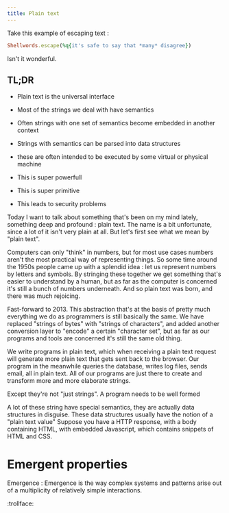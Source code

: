 ```yaml
---
title: Plain text
---
```


Take this example of escaping text :

````ruby
Shellwords.escape(%q{it's safe to say that *many* disagree})
````

Isn't it wonderful.


## TL;DR

* Plain text is the universal interface
* Most of the strings we deal with have semantics
* Often strings with one set of semantics become embedded in another context
* Strings with semantics can be parsed into data structures
* these are often intended to be executed by some virtual or physical machine

* This is super powerfull
* This is super primitive
* This leads to security problems

Today I want to talk about something that's been on my mind lately, something deep and profound : plain text. The name is a bit unfortunate, since a lot of it isn't very plain at all. But let's first see what we mean by "plain text".

Computers can only "think" in numbers, but for most use cases numbers aren't the most practical way of representing things. So some time around the 1950s people came up with a splendid idea : let us represent numbers by letters and symbols. By stringing these together we get something that's easier to understand by a human, but as far as the computer is concerned it's still a bunch of numbers underneath. And so plain text was born, and there was much rejoicing.

Fast-forward to 2013. This abstraction that's at the basis of pretty much everything we do as programmers is still basically the same. We have replaced "strings of bytes" with "strings of characters", and added another conversion layer to "encode" a certain "character set", but as far as our programs and tools are concerned it's still the same old thing.

We write programs in plain text, which when receiving a plain text request will generate more plain text that gets sent back to the browser. Our program in the meanwhile queries the database, writes log files, sends email, all in plain text. All of our programs are just there to create and transform more and more elaborate strings.

Except they're not "just strings". A program needs to be well formed

A lot of these string have special semantics, they are actually data structures in disguise. These data structures usually have the notion of a "plain text value" Suppose you have a HTTP response, with a body containing HTML, with embedded Javascript, which contains snippets of HTML and CSS.

# Emergent properties

Emergence
: Emergence is the way complex systems and patterns arise out of a multiplicity of relatively simple interactions.

:trollface:
